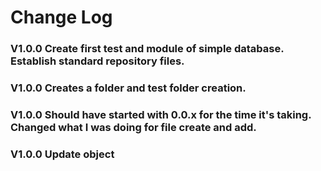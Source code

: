 # Change Log
### V1.0.0 Create first test and module of simple database. Establish standard repository files.
### V1.0.0 Creates a folder and test folder creation.
### V1.0.0 Should have started with 0.0.x for the time it's taking. Changed what I was doing for file create and add.
### V1.0.0 Update object 